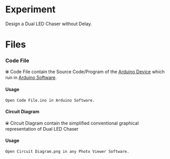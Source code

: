 # Experiment 
  Design a Dual LED Chaser without Delay.

# Files

### Code File
 ⦿ Code File contain the Source Code/Program of the [Arduino Device](https://www.arduino.cc/) which run in [Arduino Software](https://www.arduino.cc/en/Main/Software).

#### Usage 
  ```
  Open Code File.ino in Arduino Software.
  ```
#### Circuit Diagram
 ⦿ Circuit Diagram contain the simplified conventional graphical representation of Dual LED Chaser
 
#### Usage 
  ```
  Open Circuit Diagram.png in any Photo Viewer Software.
  ```

